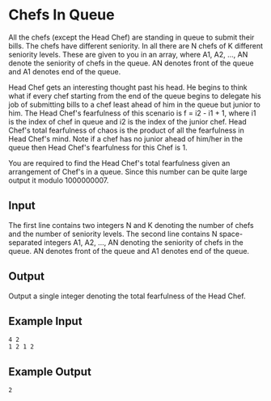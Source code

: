 # Chefs In Queue

All the chefs (except the Head Chef) are standing in queue to submit their bills. The chefs have different seniority. In all there are N chefs of K different seniority levels. These are given to you in an array, where A1, A2, ..., AN denote the seniority of chefs in the queue. AN denotes front of the queue and A1 denotes end of the queue.

Head Chef gets an interesting thought past his head. He begins to think what if every chef starting from the end of the queue begins to delegate his job of submitting bills to a chef least ahead of him in the queue but junior to him. The Head Chef's fearfulness of this scenario is f = i2 - i1 + 1, where i1 is the index of chef in queue and i2 is the index of the junior chef. Head Chef's total fearfulness of chaos is the product of all the fearfulness in Head Chef's mind. Note if a chef has no junior ahead of him/her in the queue then Head Chef's fearfulness for this Chef is 1.

You are required to find the Head Chef's total fearfulness given an arrangement of Chef's in a queue. Since this number can be quite large output it modulo 1000000007.

## Input

The first line contains two integers N and K denoting the number of chefs and the number of seniority levels. The second line contains N space-separated integers A1, A2, ..., AN denoting the seniority of chefs in the queue. AN denotes front of the queue and A1 denotes end of the queue.

## Output

Output a single integer denoting the total fearfulness of the Head Chef.

## Example Input

```
4 2
1 2 1 2
```

## Example Output

```
2
```
